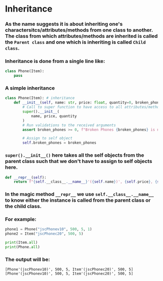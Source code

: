 # Inheritance

### As the name suggests it is about inheriting one's charactersitcs/attributes/methods from one class to another. The class from which attributes/methods are inherited is called the `Parent class` and one which is inheriting is called `Child class`.

### Inheritance is done from a single line like: 
```py
class Phone(Item):
    pass
```

### A simple inheritance
```py
class Phone(Item): # inheritance
    def __init__(self, name: str, price: float, quantity=0, broken_phones=0): #method
        # Call to super function to have access to all attributes/methods
        super().__init__(
            name, price, quantity
        )
        # Run validations to the received arguments
        assert broken_phones >= 0, f"Broken Phones {broken_phones} is not greater than or equal to zero"

        # Assign to self object
        self.broken_phones = broken_phones
```

### `super().__init__()` here takes all the self objects from the parent class such that we don't have to assign to self objects here.

```py
def __repr__(self):
    return f"{self.__class__.__name__}'({self.name})', {self.price}, {self.quantity}"
```

### In the magic method `__repr__` we use `self.__class__.__name__` to know either the instance is called from the parent class or the child class. 

### For example:
```py
phone1 = Phone("jscPhonev10", 500, 5, 1)
phone2 = Item("jscPhonec20", 500, 5)

print(Item.all)
print(Phone.all)
```
### The output will be:
```
[Phone'(jscPhonev10)', 500, 5, Item'(jscPhonec20)', 500, 5]
[Phone'(jscPhonev10)', 500, 5, Item'(jscPhonec20)', 500, 5]
```

